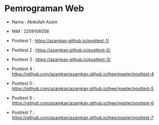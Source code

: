 # Pemrograman Web
* Nama : Abdullah Azam
* NIM  : 2209106056

* Posttest 1 : https://azamkan.github.io/posttest-1/
* Posttest 2 : https://azamkan.github.io/posttest-2/
* Posttest 3 : https://azamkan.github.io/posttest-3/
* Posttest 4 : https://github.com/azamkan/azamkan.github.io/tree/master/posttest-4
* Posttest 5 : https://github.com/azamkan/azamkan.github.io/tree/master/posttest-5
* Posttest 6 : https://github.com/azamkan/azamkan.github.io/tree/master/posttest-6
* Posttest 7 : https://github.com/azamkan/azamkan.github.io/tree/master/posttest-7